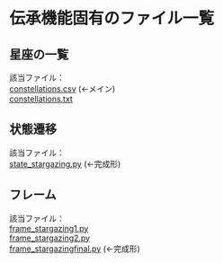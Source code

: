 # 伝承機能固有のファイル一覧

## 星座の一覧
該当ファイル：  
[constellations.csv](https://github.com/artms007/Orbit/edit/main/artms/lore/constellations.csv) (←メイン)  
[constellations.txt](https://github.com/artms007/Orbit/edit/main/artms/lore/constellations.txt)

## 状態遷移  
該当ファイル：  
[state_stargazing.py](https://github.com/artms007/Orbit/edit/main/artms/lore/state_stargazing.py) (←完成形)  

## フレーム  
該当ファイル：  
[frame_stargazing1.py](https://github.com/artms007/Orbit/edit/main/artms/lore/state_stargazing1.py)  
[frame_stargazing2.py](https://github.com/artms007/Orbit/edit/main/artms/lore/state_stargazing2.py)  
[frame_stargazingfinal.py](https://github.com/artms007/Orbit/edit/main/artms/lore/state_stargazingfinal.py) (←完成形)
